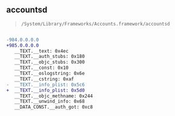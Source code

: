 ## accountsd

> `/System/Library/Frameworks/Accounts.framework/accountsd`

```diff

-984.0.0.0.0
+985.0.0.0.0
   __TEXT.__text: 0x4ec
   __TEXT.__auth_stubs: 0x180
   __TEXT.__objc_stubs: 0x300
   __TEXT.__const: 0x10
   __TEXT.__oslogstring: 0x6e
   __TEXT.__cstring: 0xaf
-  __TEXT.__info_plist: 0x5c6
+  __TEXT.__info_plist: 0x5d0
   __TEXT.__objc_methname: 0x244
   __TEXT.__unwind_info: 0x68
   __DATA_CONST.__auth_got: 0xc8

```

